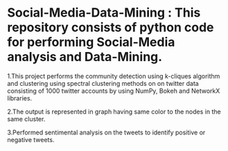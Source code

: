 # Social-Media-Data-Mining : This repository consists of python code for performing Social-Media analysis and Data-Mining.
1.This project performs the community detection using k-cliques algorithm and clustering using spectral clustering methods on on twitter data consisting of 1000 twitter accounts by using NumPy, Bokeh and NetworkX libraries.

2.The output is represented in graph having same color to the nodes in the same cluster.

3.Performed sentimental analysis on the tweets to identify positive or negative tweets.
